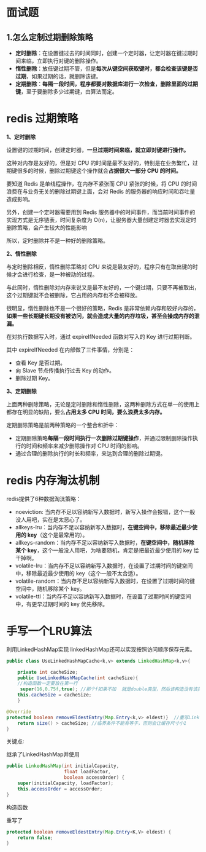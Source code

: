 # 面试题

## 1.怎么定制过期删除策略

- **定时删除**：在设置键过去的时间同时，创建一个定时器，让定时器在键过期时间来临，立即执行对键的删除操作。
- **惰性删除**：放任键过期不管，但是**每次从键空间获取键时，都会检查该键是否过期**，如果过期的话，就删除该键。
- **定期删除**：**每隔一段时间，程序都要对数据库进行一次检查，删除里面的过期键**，至于要删除多少过期键，由算法而定。

# redis 过期策略

**1、定时删除**

设置键的过期时间，创建定时器，**一旦过期时间来临，就立即对键进行操作。**

这种对内存是友好的，但是对 CPU 的时间是最不友好的，特别是在业务繁忙，过期键很多的时候，删除过期键这个操作就会**占据很大一部分 CPU 的时间。**

要知道 Redis 是单线程操作，在内存不紧张而 CPU 紧张的时候，将 CPU 的时间浪费在与业务无关的删除过期键上面，会对 Redis 的服务器的响应时间和吞吐量造成影响。

另外，创建一个定时器需要用到 Redis 服务器中的时间事件，而当前时间事件的实现方式是无序链表，时间复杂度为 O(n)，让服务器大量创建定时器去实现定时删除策略，会产生较大的性能影响

所以，定时删除并不是一种好的删除策略。

**2、惰性删除**

与定时删除相反，惰性删除策略对 CPU 来说是最友好的，程序只有在取出键的时候才会进行检查，是一种被动的过程。

与此同时，惰性删除对内存来说又是最不友好的，一个键过期，只要不再被取出，这个过期键就不会被删除，它占用的内存也不会被释放。

很明显，惰性删除也不是一个很好的策略，Redis 是非常依赖内存和较好内存的，**如果一些长期键长期没有被访问，就会造成大量的内存垃圾，甚至会操成内存的泄漏。**

在对执行数据写入时，通过 expireIfNeeded 函数对写入的 Key 进行过期判断。

其中 expireIfNeeded 在内部做了三件事情，分别是：

- 查看 Key 是否过期。
- 向 Slave 节点传播执行过去 Key 的动作。
- 删除过期 Key。

**3、定期删除**

上面两种删除策略，无论是定时删除和惰性删除，这两种删除方式在单一的使用上都存在明显的缺陷，要么**占用太多 CPU 时间，要么浪费太多内存。**

定期删除策略是前两种策略的一个整合和折中：

- 定期删除策略**每隔一段时间执行一次删除过期键操作**，并通过限制删除操作执行的时间和频率来减少删除操作对 CPU 时间的影响。
- 通过合理的删除执行的时长和频率，来达到合理的删除过期键。

#  redis 内存淘汰机制

redis提供了6种数据淘汰策略：

- noeviction: 当内存不足以容纳新写入数据时，新写入操作会报错，这个一般没人用吧，实在是太恶心了。
- allkeys-lru：当内存不足以容纳新写入数据时，**在键空间中，移除最近最少使用的 key**（这个是最常用的）。
- allkeys-random：当内存不足以容纳新写入数据时，**在键空间中，随机移除某个 key**，这个一般没人用吧，为啥要随机，肯定是把最近最少使用的 key 给干掉啊。
- volatile-lru：当内存不足以容纳新写入数据时，在设置了过期时间的键空间中，移除最近最少使用的 key（这个一般不太合适）。
- volatile-random：当内存不足以容纳新写入数据时，在设置了过期时间的键空间中，随机移除某个 key。
- volatile-ttl：当内存不足以容纳新写入数据时，在设置了过期时间的键空间中，有更早过期时间的 key 优先移除。

# 手写一个LRU算法

利用LinkedHashMap实现
linkedHashMap还可以实现按照访问顺序保存元素。

```java
public class UseLinkedHashMapCache<k,v> extends LinkedHashMap<k,v>{

	private int cacheSize;
	public UseLinkedHashMapCache(int cacheSize){
	//构造函数一定要放在第一行
     super(16,0.75f,true); //那个f如果不加  就是double类型，然后该构造没有该类型的入参。 然后最为关键的就是那个入参 true
	this.cacheSize = cacheSize;
	}

@Override
protected boolean removeEldestEntry(Map.Entry<k,v> eldest)}  //重写LinkedHashMap原方法
	return size() > cacheSize; //临界条件不能有等于，否则会让缓存尺寸小1
}
```

关键点:

继承了LinkedHashMap并使用

```java
public LinkedHashMap(int initialCapacity,
                     float loadFactor,
                     boolean accessOrder) {
    super(initialCapacity, loadFactor);
    this.accessOrder = accessOrder;
}
```

构造函数

重写了

```java
protected boolean removeEldestEntry(Map.Entry<K,V> eldest) {
    return false;
}
```

